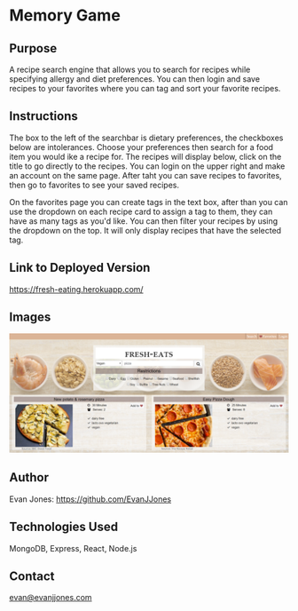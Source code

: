 # Memory Game

## Purpose

A recipe search engine that allows you to search for recipes while specifying allergy and diet preferences. You can then login and save recipes to your favorites where you can tag and sort your favorite recipes.

## Instructions

The box to the left of the searchbar is dietary preferences, the checkboxes below are intolerances. Choose your preferences then search for a food item you would ike a recipe for. The recipes will display below, click on the title to go directly to the recipes. You can login on the upper right and make an account on the same page. After taht you can save recipes to favorites, then go to favorites to see your saved recipes.

On the favorites page you can create tags in the text box, after than you can use the dropdown on each recipe card to assign a tag to them, they can have as many tags as you'd like. You can then filter your recipes by using the dropdown on the top. It will only display recipes that have the selected tag.

## Link to Deployed Version
https://fresh-eating.herokuapp.com/

## Images

![Screenshot](./Screenshot1.png)

## Author

Evan Jones: https://github.com/EvanJJones

## Technologies Used

MongoDB, Express, React, Node.js

## Contact

evan@evanjjones.com
